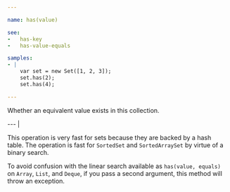 ```yaml
---

name: has(value)

see:
-   has-key
-   has-value-equals

samples:
- |
    var set = new Set([1, 2, 3]);
    set.has(2);
    set.has(4);

---
```


Whether an equivalent value exists in this collection.

--- |

This operation is very fast for sets because they are backed by a hash table.
The operation is fast for `SortedSet` and `SortedArraySet` by virtue of a binary
search.

To avoid confusion with the linear search available as `has(value, equals)` on
`Array`, `List`, and `Deque`, if you pass a second argument, this method will
throw an exception.

